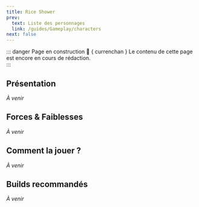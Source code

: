 ```yaml
---
title: Rice Shower
prev:
  text: Liste des personnages
  link: /guides/Gameplay/characters
next: false
---
```

<UmaBreadcrumb slug="riceshower" />
<UmaDetails slug="riceshower" />

::: danger Page en construction 🚧 { currenchan }
Le contenu de cette page est encore en cours de rédaction.  
:::

## Présentation
*À venir*

## Forces & Faiblesses
*À venir*

## Comment la jouer ?
*À venir*

## Builds recommandés
*À venir*
